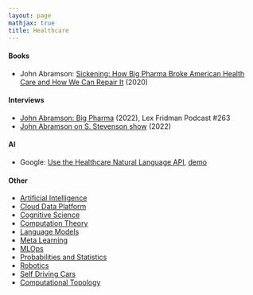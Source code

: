 ```yaml
---
layout: page
mathjax: true
title: Healthcare
---
```

#### Books
* John Abramson: [Sickening: How Big Pharma Broke American Health Care and How We Can Repair It](https://www.amazon.com/Sickening-Pharma-American-Health-Repair/dp/1328957810) (2020)

#### Interviews
* [John Abramson: Big Pharma](https://www.youtube.com/watch?v=arrokG3wCdE&t=6511s) (2022), Lex Fridman Podcast #263
* [John Abramson on S. Stevenson show](https://www.youtube.com/watch?v=rPhh87X10pw&t=1044s) (2022)

#### AI
* Google: [Use the Healthcare Natural Language API](https://cloud.google.com/healthcare-api/docs/how-tos/nlp), [demo](https://cloud.google.com/healthcare-api/docs/how-tos/nlp-demo)

#### Other
* [Artificial Intelligence](/artificial_intelligence)
* [Cloud Data Platform](/cloud_data_platform)
* [Cognitive Science](/cognitive_science)
* [Computation Theory](/computation_theory)
* [Language Models](/language_models)
* [Meta Learning](/meta_learning)
* [MLOps](/mlops)
* [Probabilities and Statistics](/probabilities_and_statistics)
* [Robotics](/robotics)
* [Self Driving Cars](/self_driving_cars)
* [Computational Topology](/computational_topology)
